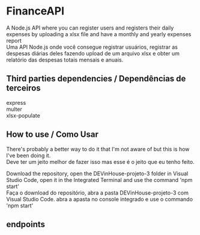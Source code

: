 # FinanceAPI
A Node.js API where you can register users and registers their daily expenses by uploading a xlsx file and have a monthly and yearly expenses report <br />
Uma API Node.js onde você consegue registrar usuários, registrar as despesas diárias deles fazendo upload de um arquivo xlsx e obter um relatório das despesas totais mensais e anuais. <br />

## Third parties dependencies / Dependências de terceiros
express <br />
multer <br />
xlsx-populate <br />

## How to use / Como Usar
There's probably a better way to do it that I'm not aware of but this is how I've been doing it. <br />
Deve ter um jeito melhor de fazer isso mas esse é o jeito que eu tenho feito. <br />

Download the repository, open the DEVinHouse-projeto-3 folder in Visual Studio Code, open it in the Integrated Terminal and use the command 'npm start' <br />
Faça o download do repositório, abra a pasta DEVinHouse-projeto-3 com Visual Studio Code. abra a apasta no console integrado e use o commando 'npm start' <br />

## endpoints

